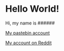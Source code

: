 # Hello World!
Hi, my name is ######

[My pastebin account](https://pastebin.com/u/phonkanytiu)

[My account on Reddit](https://www.reddit.com/user/phonkanytiu/)

<!---
Phonkanytiu/Phonkanytiu is a ✨ special ✨ repository because its `README.md` (this file) appears on your GitHub profile.
You can click the Preview link to take a look at your changes.
--->
